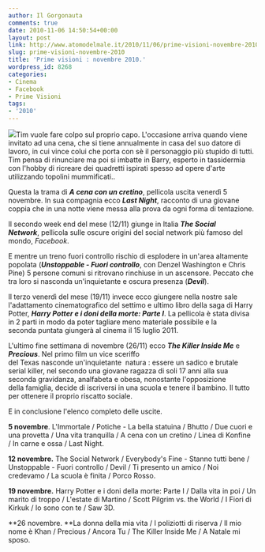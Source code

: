 ```yaml
---
author: Il Gorgonauta
comments: true
date: 2010-11-06 14:50:54+00:00
layout: post
link: http://www.atomodelmale.it/2010/11/06/prime-visioni-novembre-2010/
slug: prime-visioni-novembre-2010
title: 'Prime visioni : novembre 2010.'
wordpress_id: 8268
categories:
- Cinema
- Facebook
- Prime Visioni
tags:
- '2010'
---
```


[![](http://www.atomodelmale.it/wp-content/uploads/2010/11/The-Social-Network-206x300.jpg)](http://www.atomodelmale.it/wp-content/uploads/2010/11/The-Social-Network.jpg)Tim vuole fare colpo sul proprio capo. L'occasione arriva quando viene invitato ad una cena, che si tiene annualmente in casa del suo datore di lavoro, in cui vince colui che porta con sè il personaggio più stupido di tutti. Tim pensa di rinunciare ma poi si imbatte in Barry, esperto in tassidermia con l'hobby di ricreare dei quadretti ispirati spesso ad opere d'arte utilizzando topolini mummificati..

Questa la trama di _**A cena con un cretino**_, pellicola uscita venerdì 5 novembre. In sua compagnia ecco _**Last Night**_, racconto di una giovane coppia che in una notte viene messa alla prova da ogni forma di tentazione.

Il secondo week end del mese (12/11) giunge in Italia _**The Social Network**_, pellicola sulle oscure origini del social network più famoso del mondo, _Facebook_.

E mentre un treno fuori controllo rischio di esplodere in un'area altamente popolata (_**Unstoppable - Fuori controllo**_, con Denzel Washington e Chris Pine) 5 persone comuni si ritrovano rinchiuse in un ascensore. Peccato che tra loro si nasconda un'inquietante e oscura presenza (**_Devil_**).<!-- more -->



Il terzo venerdì del mese (19/11) invece ecco giungere nella nostre sale l'adattamento cinematografico del settimo e ultimo libro della saga di Harry Potter, _**Harry Potter e i doni della morte: Parte I**_. La pellicola è stata divisa in 2 parti in modo da poter tagliare meno materiale possibile e la seconda puntata giungerà al cinema il 15 luglio 2011.

L'ultimo fine settimana di novembre (26/11) ecco _**The Killer Inside Me**_ e _**Precious**_. Nel primo film un vice sceriffo del Texas nasconde un'inquietante  natura : essere un sadico e brutale serial killer, nel secondo una giovane ragazza di soli 17 anni alla sua seconda gravidanza, analfabeta e obesa, nonostante l'opposizione della famiglia, decide di iscriversi in una scuola e tenere il bambino. Il tutto per ottenere il proprio riscatto sociale.

E in conclusione l'elenco completo delle uscite.

**5 novembre**. L'Immortale / Potiche - La bella statuina / Bhutto / Due cuori e una provetta / Una vita tranquilla / A cena con un cretino / Linea di Konfine / In carne e ossa / Last Night.

**12 novembre.** The Social Network / Everybody's Fine - Stanno tutti bene / Unstoppable - Fuori controllo / Devil / Ti presento un amico / Noi credevamo / La scuola è finita / Porco Rosso.

**19 novembre.** Harry Potter e i doni della morte: Parte I / Dalla vita in poi / Un marito di troppo / L'estate di Martino / Scott Pilgrim vs. the World / I Fiori di Kirkuk / Io sono con te / Saw 3D.

**26 novembre. **La donna della mia vita / I poliziotti di riserva / Il mio nome è Khan / Precious / Ancora Tu / The Killer Inside Me / A Natale mi sposo.
